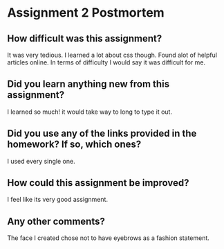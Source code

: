 # Assignment 2 Postmortem

## How difficult was this assignment?
It was very tedious. I learned a lot about css though. Found alot of helpful articles online.
In terms of difficulty I would say it was difficult for me.


## Did you learn anything new from this assignment?
I learned so much! it would take way to long to type it out.


## Did you use any of the links provided in the homework? If so, which ones?
I used every single one.


## How could this assignment be improved?
I feel like its very good assignment.


## Any other comments?
The face I created chose not to have eyebrows as a fashion statement. 
